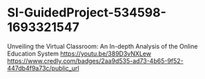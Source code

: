 # SI-GuidedProject-534598-1693321547
Unveiling the Virtual Classroom: An In-depth Analysis of the Online Education System
https://youtu.be/389D3vNXLew
https://www.credly.com/badges/2aa9d535-ad73-4b65-9f52-447db4f9a73c/public_url
